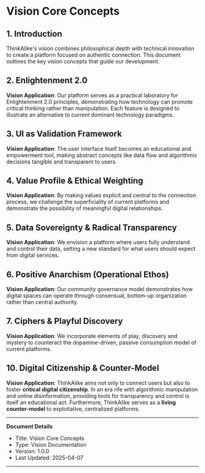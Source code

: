 # Vision Core Concepts

## 1. Introduction

ThinkAlike's vision combines philosophical depth with technical innovation to create a platform focused on authentic connection. This document outlines the key vision concepts that guide our development.

## 2. Enlightenment 2.0

**Vision Application**: Our platform serves as a practical laboratory for Enlightenment 2.0 principles, demonstrating how technology can promote critical thinking rather than manipulation. Each feature is designed to illustrate an alternative to current dominant technology paradigms.

## 3. UI as Validation Framework

**Vision Application**: The user interface itself becomes an educational and empowerment tool, making abstract concepts like data flow and algorithmic decisions tangible and transparent to users.

## 4. Value Profile & Ethical Weighting

**Vision Application**: By making values explicit and central to the connection process, we challenge the superficiality of current platforms and demonstrate the possibility of meaningful digital relationships.

## 5. Data Sovereignty & Radical Transparency

**Vision Application**: We envision a platform where users fully understand and control their data, setting a new standard for what users should expect from digital services.

## 6. Positive Anarchism (Operational Ethos)

**Vision Application**: Our community governance model demonstrates how digital spaces can operate through consensual, bottom-up organization rather than central authority.

## 7. Ciphers & Playful Discovery

**Vision Application**: We incorporate elements of play, discovery and mystery to counteract the dopamine-driven, passive consumption model of current platforms.

## 10. Digital Citizenship & Counter-Model

**Vision Application**: ThinkAlike aims not only to connect users but also to foster **critical digital citizenship**. In an era rife with algorithmic manipulation and online disinformation, providing tools for transparency and control is itself an educational act. Furthermore, ThinkAlike serves as a **living counter-model** to exploitative, centralized platforms.

---
**Document Details**
- Title: Vision Core Concepts
- Type: Vision Documentation
- Version: 1.0.0
- Last Updated: 2025-04-07
---
